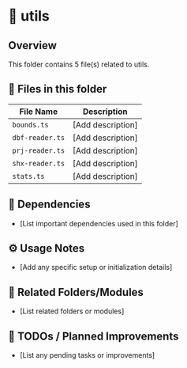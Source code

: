 # 📂 utils

## Overview
This folder contains 5 file(s) related to utils.

## 📄 Files in this folder

| File Name | Description |
|-----------|-------------|
| `bounds.ts` | [Add description] |
| `dbf-reader.ts` | [Add description] |
| `prj-reader.ts` | [Add description] |
| `shx-reader.ts` | [Add description] |
| `stats.ts` | [Add description] |

## 🔗 Dependencies
- [List important dependencies used in this folder]

## ⚙️ Usage Notes
- [Add any specific setup or initialization details]

## 🔄 Related Folders/Modules
- [List related folders or modules]

## 🚧 TODOs / Planned Improvements
- [List any pending tasks or improvements]
